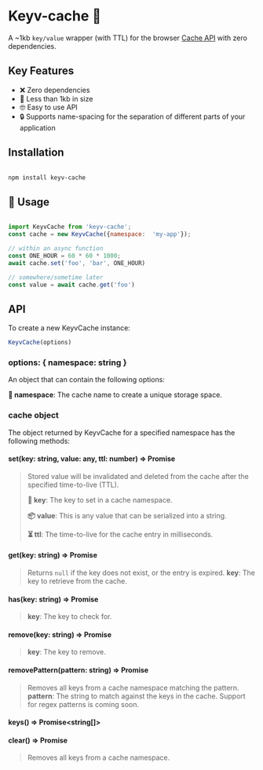 
# Keyv-cache 🚀

 A ~1kb `key/value` wrapper (with TTL) for the browser [Cache API](https://developer.mozilla.org/en-US/docs/Web/API/Cache) with zero dependencies.

## Key Features

- ❌ Zero dependencies
- 📏 Less than 1kb in size
- 🤓 Easy to use API
- 🔒 Supports name-spacing for the separation of different parts of your application

## Installation

```bash

npm install keyv-cache

```

## 📖 Usage

```js

import KeyvCache from 'keyv-cache';
const cache = new KeyvCache({namespace:  'my-app'});

// within an async function
const ONE_HOUR = 60 * 60 * 1000;
await cache.set('foo', 'bar', ONE_HOUR)

// somewhere/sometime later
const value = await cache.get('foo')
```

## API

To create a new KeyvCache instance:

```js
KeyvCache(options)
```

### options: { namespace: string }

An object that can contain the following options:

**🔑 namespace**: The cache name to create a unique storage space.

### cache object

The object returned by KeyvCache for a specified namespace has the following methods:

#### set(key: string, value: any, ttl: number) => Promise<void>

> Stored value will be invalidated and deleted from the cache after the specified time-to-live (TTL).
>
> **🔑 key**: The key to set in a cache namespace.
>
> **📦 value**: This is any value that can be serialized into a string.
>
> **⏳ ttl**: The time-to-live for the cache entry in milliseconds.

#### get(key: string) => Promise<any>

> Returns `null` if the key does not exist, or the entry is expired.
> **key**: The key to retrieve from the cache.

#### has(key: string) => Promise<boolean>

> **key**: The key to check for.

#### remove(key: string) => Promise<void>

> **key**: The key to remove.

#### removePattern(pattern: string) => Promise<void>

> Removes all keys from a cache namespace matching the pattern.
> **pattern**: The string to match against the keys in the cache. Support for regex patterns is coming soon.

#### keys() => Promise<string[]>

#### clear() => Promise<void>

> Removes all keys from a cache namespace.
